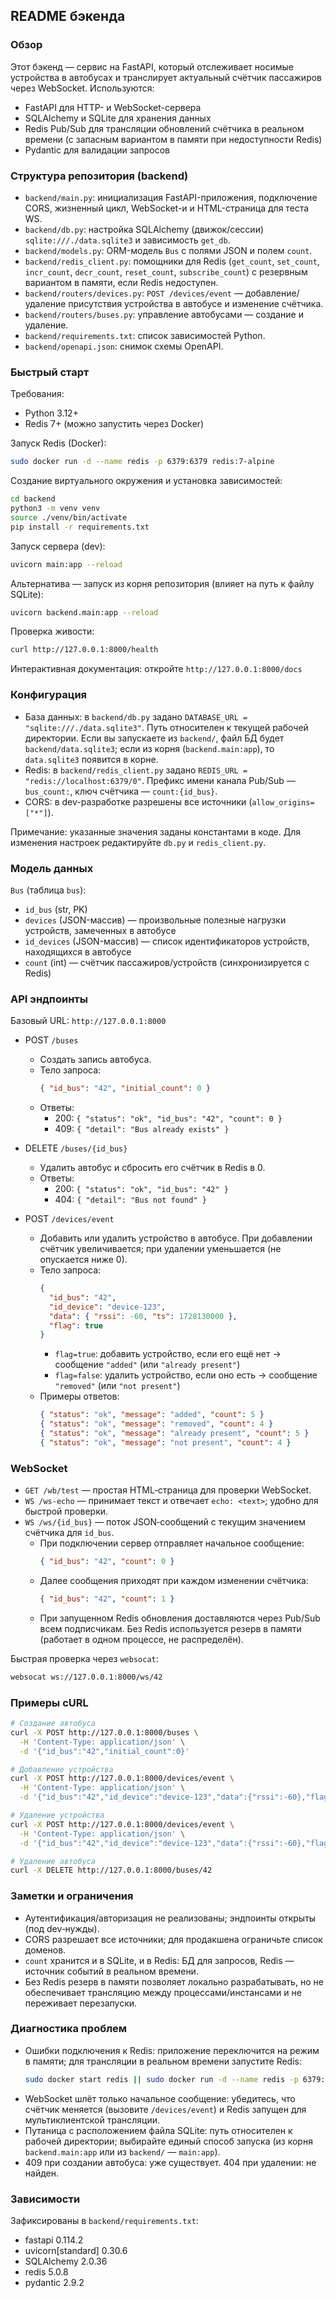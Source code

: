 ## README бэкенда

### Обзор
Этот бэкенд — сервис на FastAPI, который отслеживает носимые устройства в автобусах и транслирует актуальный счётчик пассажиров через WebSocket. Используются:
- FastAPI для HTTP- и WebSocket-сервера
- SQLAlchemy и SQLite для хранения данных
- Redis Pub/Sub для трансляции обновлений счётчика в реальном времени (с запасным вариантом в памяти при недоступности Redis)
- Pydantic для валидации запросов

### Структура репозитория (backend)
- `backend/main.py`: инициализация FastAPI-приложения, подключение CORS, жизненный цикл, WebSocket-и и HTML-страница для теста WS.
- `backend/db.py`: настройка SQLAlchemy (движок/сессии) `sqlite:///./data.sqlite3` и зависимость `get_db`.
- `backend/models.py`: ORM-модель `Bus` с полями JSON и полем `count`.
- `backend/redis_client.py`: помощники для Redis (`get_count`, `set_count`, `incr_count`, `decr_count`, `reset_count`, `subscribe_count`) с резервным вариантом в памяти, если Redis недоступен.
- `backend/routers/devices.py`: `POST /devices/event` — добавление/удаление присутствия устройства в автобусе и изменение счётчика.
- `backend/routers/buses.py`: управление автобусами — создание и удаление.
- `backend/requirements.txt`: список зависимостей Python.
- `backend/openapi.json`: снимок схемы OpenAPI.

### Быстрый старт
Требования:
- Python 3.12+
- Redis 7+ (можно запустить через Docker)

Запуск Redis (Docker):
```bash
sudo docker run -d --name redis -p 6379:6379 redis:7-alpine
```

Создание виртуального окружения и установка зависимостей:
```bash
cd backend
python3 -m venv venv
source ./venv/bin/activate
pip install -r requirements.txt
```

Запуск сервера (dev):
```bash
uvicorn main:app --reload
```

Альтернатива — запуск из корня репозитория (влияет на путь к файлу SQLite):
```bash
uvicorn backend.main:app --reload
```

Проверка живости:
```bash
curl http://127.0.0.1:8000/health
```

Интерактивная документация: откройте `http://127.0.0.1:8000/docs`

### Конфигурация
- База данных: в `backend/db.py` задано `DATABASE_URL = "sqlite:///./data.sqlite3"`. Путь относителен к текущей рабочей директории. Если вы запускаете из `backend/`, файл БД будет `backend/data.sqlite3`; если из корня (`backend.main:app`), то `data.sqlite3` появится в корне.
- Redis: в `backend/redis_client.py` задано `REDIS_URL = "redis://localhost:6379/0"`. Префикс имени канала Pub/Sub — `bus_count:`, ключ счётчика — `count:{id_bus}`.
- CORS: в dev-разработке разрешены все источники (`allow_origins=["*"]`).

Примечание: указанные значения заданы константами в коде. Для изменения настроек редактируйте `db.py` и `redis_client.py`.

### Модель данных
`Bus` (таблица `bus`):
- `id_bus` (str, PK)
- `devices` (JSON-массив) — произвольные полезные нагрузки устройств, замеченных в автобусе
- `id_devices` (JSON-массив) — список идентификаторов устройств, находящихся в автобусе
- `count` (int) — счётчик пассажиров/устройств (синхронизируется с Redis)

### API эндпоинты
Базовый URL: `http://127.0.0.1:8000`

- POST `/buses`
  - Создать запись автобуса.
  - Тело запроса:
    ```json
    { "id_bus": "42", "initial_count": 0 }
    ```
  - Ответы:
    - 200: `{ "status": "ok", "id_bus": "42", "count": 0 }`
    - 409: `{ "detail": "Bus already exists" }`

- DELETE `/buses/{id_bus}`
  - Удалить автобус и сбросить его счётчик в Redis в 0.
  - Ответы:
    - 200: `{ "status": "ok", "id_bus": "42" }`
    - 404: `{ "detail": "Bus not found" }`

- POST `/devices/event`
  - Добавить или удалить устройство в автобусе. При добавлении счётчик увеличивается; при удалении уменьшается (не опускается ниже 0).
  - Тело запроса:
    ```json
    {
      "id_bus": "42",
      "id_device": "device-123",
      "data": { "rssi": -60, "ts": 1728130000 },
      "flag": true
    }
    ```
    - `flag=true`: добавить устройство, если его ещё нет → сообщение `"added"` (или `"already present"`)
    - `flag=false`: удалить устройство, если оно есть → сообщение `"removed"` (или `"not present"`)
  - Примеры ответов:
    ```json
    { "status": "ok", "message": "added", "count": 5 }
    { "status": "ok", "message": "removed", "count": 4 }
    { "status": "ok", "message": "already present", "count": 5 }
    { "status": "ok", "message": "not present", "count": 4 }
    ```

### WebSocket
- `GET /wb/test` — простая HTML‑страница для проверки WebSocket.
- `WS /ws-echo` — принимает текст и отвечает `echo: <text>`; удобно для быстрой проверки.
- `WS /ws/{id_bus}` — поток JSON‑сообщений с текущим значением счётчика для `id_bus`.
  - При подключении сервер отправляет начальное сообщение:
    ```json
    { "id_bus": "42", "count": 0 }
    ```
  - Далее сообщения приходят при каждом изменении счётчика:
    ```json
    { "id_bus": "42", "count": 1 }
    ```
  - При запущенном Redis обновления доставляются через Pub/Sub всем подписчикам. Без Redis используется резерв в памяти (работает в одном процессе, не распределён).

Быстрая проверка через `websocat`:
```bash
websocat ws://127.0.0.1:8000/ws/42
```

### Примеры cURL
```bash
# Создание автобуса
curl -X POST http://127.0.0.1:8000/buses \
  -H 'Content-Type: application/json' \
  -d '{"id_bus":"42","initial_count":0}'

# Добавление устройства
curl -X POST http://127.0.0.1:8000/devices/event \
  -H 'Content-Type: application/json' \
  -d '{"id_bus":"42","id_device":"device-123","data":{"rssi":-60},"flag":true}'

# Удаление устройства
curl -X POST http://127.0.0.1:8000/devices/event \
  -H 'Content-Type: application/json' \
  -d '{"id_bus":"42","id_device":"device-123","data":{"rssi":-60},"flag":false}'

# Удаление автобуса
curl -X DELETE http://127.0.0.1:8000/buses/42
```

### Заметки и ограничения
- Аутентификация/авторизация не реализованы; эндпоинты открыты (под dev‑нужды).
- CORS разрешает все источники; для продакшена ограничьте список доменов.
- `count` хранится и в SQLite, и в Redis: БД для запросов, Redis — источник событий в реальном времени.
- Без Redis резерв в памяти позволяет локально разрабатывать, но не обеспечивает трансляцию между процессами/инстансами и не переживает перезапуски.

### Диагностика проблем
- Ошибки подключения к Redis: приложение переключится на режим в памяти; для трансляции в реальном времени запустите Redis:
  ```bash
  sudo docker start redis || sudo docker run -d --name redis -p 6379:6379 redis:7-alpine
  ```
- WebSocket шлёт только начальное сообщение: убедитесь, что счётчик меняется (вызовите `/devices/event`) и Redis запущен для мультиклиентской трансляции.
- Путаница с расположением файла SQLite: путь относителен к рабочей директории; выбирайте единый способ запуска (из корня `backend.main:app` или из `backend/` — `main:app`).
- 409 при создании автобуса: уже существует. 404 при удалении: не найден.

### Зависимости
Зафиксированы в `backend/requirements.txt`:
- fastapi 0.114.2
- uvicorn[standard] 0.30.6
- SQLAlchemy 2.0.36
- redis 5.0.8
- pydantic 2.9.2


